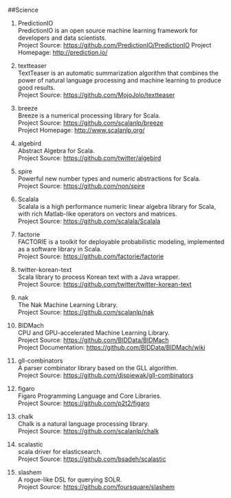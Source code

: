##Science

1. PredictionIO    
PredictionIO is an open source machine learning framework for developers and data scientists.   
Project Source: https://github.com/PredictionIO/PredictionIO 
Project Homepage: http://prediction.io/

1. textteaser    
TextTeaser is an automatic summarization algorithm that combines the power of natural language processing and machine learning to produce good results.    
Project Source: https://github.com/MojoJolo/textteaser

1. breeze    
Breeze is a numerical processing library for Scala.  
Project Source: https://github.com/scalanlp/breeze    
Project Homepage: http://www.scalanlp.org/

1. algebird      
Abstract Algebra for Scala.   
Project Source: https://github.com/twitter/algebird     
   
1. spire      
Powerful new number types and numeric abstractions for Scala.     
Project Source: https://github.com/non/spire    

1. Scalala    
Scalala is a high performance numeric linear algebra library for Scala, with rich Matlab-like operators on vectors and matrices.     
Project Source: https://github.com/scalala/Scalala

1. factorie   
FACTORIE is a toolkit for deployable probabilistic modeling, implemented as a software library in Scala.    
Project Source: https://github.com/factorie/factorie  

1. twitter-korean-text   
Scala library to process Korean text with a Java wrapper.    
Project Source: https://github.com/twitter/twitter-korean-text   

1. nak   
The Nak Machine Learning Library.   
Project Source: https://github.com/scalanlp/nak  

1. BIDMach   
CPU and GPU-accelerated Machine Learning Library.   
Project Source: https://github.com/BIDData/BIDMach     
Project Documentation: https://github.com/BIDData/BIDMach/wiki  

1. gll-combinators   
A parser combinator library based on the GLL algorithm.    
Project Source: https://github.com/djspiewak/gll-combinators     

1. figaro   
Figaro Programming Language and Core Libraries.     
Project Source: https://github.com/p2t2/figaro   

1. chalk   
Chalk is a natural language processing library.    
Project Source: https://github.com/scalanlp/chalk   

1. scalastic    
scala driver for elasticsearch.    
Project Source: https://github.com/bsadeh/scalastic   

1. slashem   
A rogue-like DSL for querying SOLR.    
Project Source: https://github.com/foursquare/slashem  
    